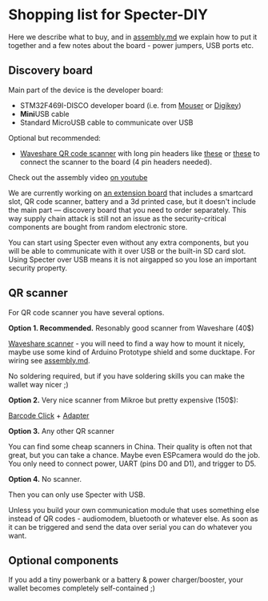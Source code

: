 # Shopping list for Specter-DIY

Here we describe what to buy, and in [assembly.md](./assembly.md) we explain how to put it together and a few notes about the board - power jumpers, USB ports etc.

## Discovery board

Main part of the device is the developer board:

- STM32F469I-DISCO developer board (i.e. from [Mouser](https://eu.mouser.com/ProductDetail/STMicroelectronics/STM32F469I-DISCO?qs=kWQV1gtkNndotCjy2DKZ4w==) or [Digikey](https://www.digikey.com/product-detail/en/stmicroelectronics/STM32F469I-DISCO/497-15990-ND/5428811))
- **Mini**USB cable
- Standard MicroUSB cable to communicate over USB

Optional but recommended:
- [Waveshare QR code scanner](https://www.waveshare.com/barcode-scanner-module.htm) with long pin headers like [these](https://eu.mouser.com/ProductDetail/Samtec/DW-02-10-T-S-571?qs=sGAEpiMZZMvlX3nhDDO4AE5PKXAQeC6NPk%2FcLBS9yKI%3D) or [these](https://www.amazon.com/gp/product/B015KA0RRU/) to connect the scanner to the board (4 pin headers needed).

Check out the assembly video [on youtube](https://youtu.be/1H7FqG_FmCw)

We are currently working on [an extension board](../shield) that includes a smartcard slot, QR code scanner, battery and a 3d printed case, but it doesn't include the main part — discovery board that you need to order separately. This way supply chain attack is still not an issue as the security-critical components are bought from random electronic store.

You can start using Specter even without any extra components, but you will be able to communicate with it over USB or the built-in SD card slot. Using Specter over USB means it is not airgapped so you lose an important security property.

## QR scanner

For QR code scanner you have several options.

**Option 1. Recommended.** Resonably good scanner from Waveshare (40$)

[Waveshare scanner](https://www.waveshare.com/barcode-scanner-module.htm) - you will need to find a way how to mount it nicely, maybe use some kind of Arduino Prototype shield and some ducktape. For wiring see [assembly.md](./assembly.md).

No soldering required, but if you have soldering skills you can make the wallet way nicer ;)

**Option 2.** Very nice scanner from Mikroe but pretty expensive (150$):

[Barcode Click](https://www.mikroe.com/barcode-click) + [Adapter](https://www.mikroe.com/arduino-uno-click-shield)

**Option 3.** Any other QR scanner

You can find some cheap scanners in China. Their quality is often not that great, but you can take a chance. Maybe even ESPcamera would do the job. You only need to connect power, UART (pins D0 and D1), and trigger to D5.

**Option 4.** No scanner. 

Then you can only use Specter with USB.

Unless you build your own communication module that uses something else instead of QR codes - audiomodem, bluetooth or whatever else. As soon as it can be triggered and send the data over serial you can do whatever you want.

## Optional components

If you add a tiny powerbank or a battery & power charger/booster, your wallet becomes completely self-contained ;)
